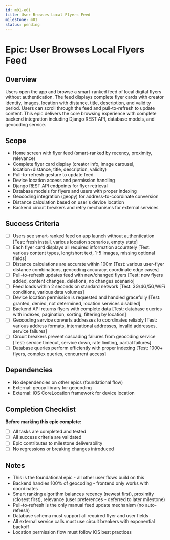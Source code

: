 ```yaml
---
id: m01-e01
title: User Browses Local Flyers Feed
milestone: m01
status: pending
---
```


# Epic: User Browses Local Flyers Feed

## Overview
Users open the app and browse a smart-ranked feed of local digital flyers without authentication. The feed displays complete flyer cards with creator identity, images, location with distance, title, description, and validity period. Users can scroll through the feed and pull-to-refresh to update content. This epic delivers the core browsing experience with complete backend integration including Django REST API, database models, and geocoding service.

## Scope
- Home screen with flyer feed (smart-ranked by recency, proximity, relevance)
- Complete flyer card display (creator info, image carousel, location+distance, title, description, validity)
- Pull-to-refresh gesture to update feed
- Device location access and permission handling
- Django REST API endpoints for flyer retrieval
- Database models for flyers and users with proper indexing
- Geocoding integration (geopy) for address-to-coordinate conversion
- Distance calculation based on user's device location
- Backend circuit breakers and retry mechanisms for external services

## Success Criteria
- [ ] Users see smart-ranked feed on app launch without authentication [Test: fresh install, various location scenarios, empty state]
- [ ] Each flyer card displays all required information accurately [Test: various content types, long/short text, 1-5 images, missing optional fields]
- [ ] Distance calculations are accurate within 100m [Test: various user-flyer distance combinations, geocoding accuracy, coordinate edge cases]
- [ ] Pull-to-refresh updates feed with new/changed flyers [Test: new flyers added, content changes, deletions, no changes scenario]
- [ ] Feed loads within 2 seconds on standard network [Test: 3G/4G/5G/WiFi conditions, various data volumes]
- [ ] Device location permission is requested and handled gracefully [Test: granted, denied, not determined, location services disabled]
- [ ] Backend API returns flyers with complete data [Test: database queries with indexes, pagination, sorting, filtering by location]
- [ ] Geocoding service converts addresses to coordinates reliably [Test: various address formats, international addresses, invalid addresses, service failures]
- [ ] Circuit breakers prevent cascading failures from geocoding service [Test: service timeout, service down, rate limiting, partial failures]
- [ ] Database queries perform efficiently with proper indexing [Test: 1000+ flyers, complex queries, concurrent access]

## Dependencies
- No dependencies on other epics (foundational flow)
- External: geopy library for geocoding
- External: iOS CoreLocation framework for device location

## Completion Checklist
**Before marking this epic complete:**
- [ ] All tasks are completed and tested
- [ ] All success criteria are validated
- [ ] Epic contributes to milestone deliverability
- [ ] No regressions or breaking changes introduced

## Notes
- This is the foundational epic - all other user flows build on this
- Backend handles 100% of geocoding - frontend only works with coordinates
- Smart ranking algorithm balances recency (newest first), proximity (closest first), relevance (user preferences - deferred to later milestone)
- Pull-to-refresh is the only manual feed update mechanism (no auto-refresh)
- Database schema must support all required flyer and user fields
- All external service calls must use circuit breakers with exponential backoff
- Location permission flow must follow iOS best practices

